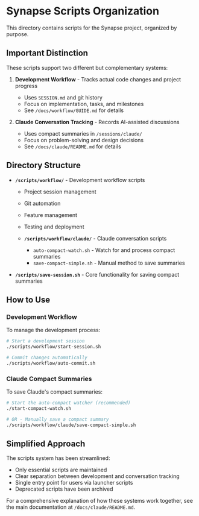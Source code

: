 # Synapse Scripts Organization

This directory contains scripts for the Synapse project, organized by purpose.

## Important Distinction

These scripts support two different but complementary systems:

1. **Development Workflow** - Tracks actual code changes and project progress
   - Uses `SESSION.md` and git history 
   - Focus on implementation, tasks, and milestones
   - See `/docs/workflow/GUIDE.md` for details

2. **Claude Conversation Tracking** - Records AI-assisted discussions
   - Uses compact summaries in `/sessions/claude/`
   - Focus on problem-solving and design decisions
   - See `/docs/claude/README.md` for details

## Directory Structure

- **`/scripts/workflow/`** - Development workflow scripts
  - Project session management
  - Git automation
  - Feature management
  - Testing and deployment
  
  - **`/scripts/workflow/claude/`** - Claude conversation scripts
    - `auto-compact-watch.sh` - Watch for and process compact summaries
    - `save-compact-simple.sh` - Manual method to save summaries

- **`/scripts/save-session.sh`** - Core functionality for saving compact summaries

## How to Use

### Development Workflow

To manage the development process:
```bash
# Start a development session
./scripts/workflow/start-session.sh

# Commit changes automatically
./scripts/workflow/auto-commit.sh
```

### Claude Compact Summaries

To save Claude's compact summaries:
```bash
# Start the auto-compact watcher (recommended)
./start-compact-watch.sh

# OR - Manually save a compact summary
./scripts/workflow/claude/save-compact-simple.sh
```

## Simplified Approach

The scripts system has been streamlined:
- Only essential scripts are maintained
- Clear separation between development and conversation tracking
- Single entry point for users via launcher scripts
- Deprecated scripts have been archived

For a comprehensive explanation of how these systems work together,
see the main documentation at `/docs/claude/README.md`.
